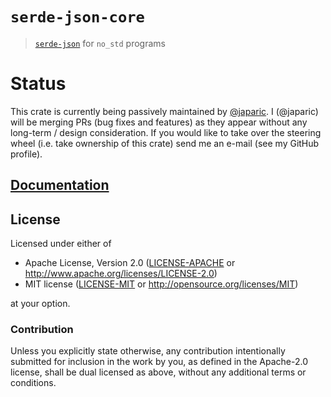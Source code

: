 # `serde-json-core`

> [`serde-json`] for `no_std` programs

[`serde-json`]: https://crates.io/crates/serde_json

# Status

This crate is currently being passively maintained by [@japaric]. I (@japaric)
will be merging PRs (bug fixes and features) as they appear without any
long-term / design consideration. If you would like to take over the steering
wheel (i.e. take ownership of this crate) send me an e-mail (see my GitHub
profile).

[@japaric]: https://github.com/japaric

## [Documentation](https://japaric.github.io/serde-json-core/serde_json_core)

## License

Licensed under either of

- Apache License, Version 2.0 ([LICENSE-APACHE](LICENSE-APACHE) or
  http://www.apache.org/licenses/LICENSE-2.0)
- MIT license ([LICENSE-MIT](LICENSE-MIT) or http://opensource.org/licenses/MIT)

at your option.

### Contribution

Unless you explicitly state otherwise, any contribution intentionally submitted
for inclusion in the work by you, as defined in the Apache-2.0 license, shall be
dual licensed as above, without any additional terms or conditions.
